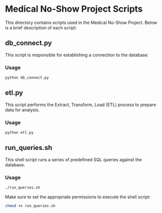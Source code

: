 # Medical No-Show Project Scripts

This directory contains scripts used in the Medical No-Show Project. Below is a brief description of each script:

## db_connect.py

This script is responsible for establishing a connection to the database.

### Usage
```bash
python db_connect.py
```

## etl.py

This script performs the Extract, Transform, Load (ETL) process to prepare data for analysis.

### Usage
```bash
python etl.py
```

## run_queries.sh

This shell script runs a series of predefined SQL queries against the database.

### Usage
```bash
./run_queries.sh
```

Make sure to set the appropriate permissions to execute the shell script:
```bash
chmod +x run_queries.sh
```
